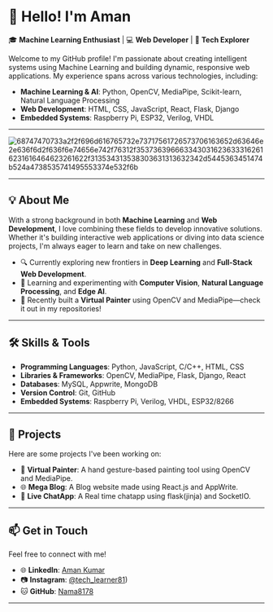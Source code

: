 # 👋 Hello! I'm Aman

🎓 **Machine Learning Enthusiast** | 💻 **Web Developer** | 🚀 **Tech Explorer**

Welcome to my GitHub profile! I'm passionate about creating intelligent systems using Machine Learning and building dynamic, responsive web applications. My experience spans across various technologies, including:

- **Machine Learning & AI**: Python, OpenCV, MediaPipe, Scikit-learn, Natural Language Processing
- **Web Development**: HTML, CSS, JavaScript, React, Flask, Django
- **Embedded Systems**: Raspberry Pi, ESP32, Verilog, VHDL

---

![68747470733a2f2f696d616765732e73717561726573706163652d63646e2e636f6d2f636f6e74656e742f76312f3537363966633430316236333162616231616464623261622f313534313538303631313632342d5445363451474b524a4738535741495553374e532f6b](https://github.com/user-attachments/assets/095ffad7-08d9-4692-9c57-ffd46a0539f7)

---

## 💡 **About Me**
With a strong background in both **Machine Learning** and **Web Development**, I love combining these fields to develop innovative solutions. Whether it's building interactive web applications or diving into data science projects, I'm always eager to learn and take on new challenges.

- 🔍 Currently exploring new frontiers in **Deep Learning** and **Full-Stack Web Development**.
- 🌱 Learning and experimenting with **Computer Vision**, **Natural Language Processing**, and **Edge AI**.
- 🎨 Recently built a **Virtual Painter** using OpenCV and MediaPipe—check it out in my repositories!

---

## 🛠️ **Skills & Tools**
- **Programming Languages**: Python, JavaScript, C/C++, HTML, CSS
- **Libraries & Frameworks**: OpenCV, MediaPipe, Flask, Django, React
- **Databases**: MySQL, Appwrite, MongoDB
- **Version Control**: Git, GitHub
- **Embedded Systems**: Raspberry Pi, Verilog, VHDL, ESP32/8266

---

## 🚀 **Projects**
Here are some projects I've been working on:

- 🎨 **Virtual Painter**: A hand gesture-based painting tool using OpenCV and MediaPipe.
- 🌐 **Mega Blog**: A Blog website made using React.js and AppWrite.
- 💬 **Live ChatApp**: A Real time chatapp using flask(jinja) and SocketIO.

---

## 📫 **Get in Touch**
Feel free to connect with me!

- 🌐 **LinkedIn**: [Aman Kumar](https://www.linkedin.com/in/aman-kumar-b7758625b/)
- 📷 **Instagram**: [@tech_learner81](https://www.instagram.com/tech_learner81/))
- 🐱 **GitHub**: [Nama8178](https://github.com/Nama8178)

---




<!---
Nama8178/Nama8178 is a ✨ special ✨ repository because its `README.md` (this file) appears on your GitHub profile.
You can click the Preview link to take a look at your changes.
--->
